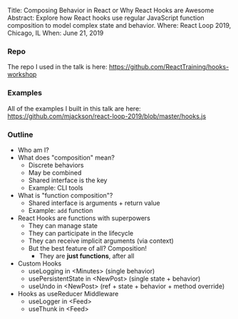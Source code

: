 Title: Composing Behavior in React or Why React Hooks are Awesome
Abstract: Explore how React hooks use regular JavaScript function composition to model complex state and behavior.
Where: React Loop 2019, Chicago, IL
When: June 21, 2019

### Repo

The repo I used in the talk is here: https://github.com/ReactTraining/hooks-workshop

### Examples

All of the examples I built in this talk are here: https://github.com/mjackson/react-loop-2019/blob/master/hooks.js

### Outline

- Who am I?
- What does "composition" mean?
  - Discrete behaviors
  - May be combined
  - Shared interface is the key
  - Example: CLI tools
- What is "function composition"?
  - Shared interface is arguments + return value
  - Example: `add` function
- React Hooks are functions with superpowers
  - They can manage state
  - They can participate in the lifecycle
  - They can receive implicit arguments (via context)
  - But the best feature of all? Composition!
    - They are **just functions**, after all
- Custom Hooks
  - useLogging in \<Minutes> (single behavior)
  - usePersistentState in \<NewPost> (single state + behavior)
  - useUndo in \<NewPost> (ref + state + behavior + method override)
- Hooks as useReducer Middleware
  - useLogger in \<Feed>
  - useThunk in \<Feed>
